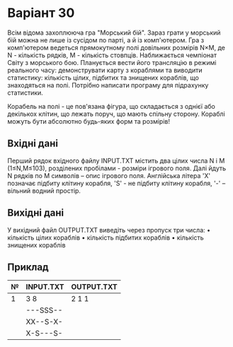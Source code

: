 # Варіант 30

Всім відома захоплююча гра "Морський бій". Зараз грати у морський бій можна не лише із сусідом по парті, а й із комп'ютером. Гра з комп'ютером ведеться прямокутному полі довільних розмірів N×M, де N - кількість рядків, M - кількість стовпців. Наближається чемпіонат Світу з морського бою. Планується вести його трансляцію в режимі реального часу: демонструвати карту з кораблями та виводити статистику: кількість цілих, підбитих та знищених кораблів, що знаходяться на полі. Потрібно написати програму для підрахунку статистики.

Корабель на полі - це пов'язана фігура, що складається з однієї або декількох клітин, що лежать поруч, що мають спільну сторону. Кораблі можуть бути абсолютно будь-яких форм та розмірів!

## Вхідні дані

Перший рядок вхідного файлу INPUT.TXT містить два цілих числа N і M (1≤N,M≤103), розділених пробілами - розміри ігрового поля. Далі йдуть N рядків по M символів – опис ігрового поля.
Англійська літера 'X' позначає підбиту клітину корабля, 'S' - не підбиту клітину корабля, '-' – вільний водний простір.

## Вихідні дані

У вихідний файл OUTPUT.TXT виведіть через пропуск три числа:
• кількість цілих кораблів
• кількість підбитих кораблів
• кількість знищених кораблів

## Приклад

| №   | INPUT.TXT | OUTPUT.TXT |
| --- | --------- | ---------- |
| 1   | 3 8       | 2 1 1      |
|     | ---SSS--  |            |
|     | XX--S-X-  |            |
|     | X-S---S-  |            |
